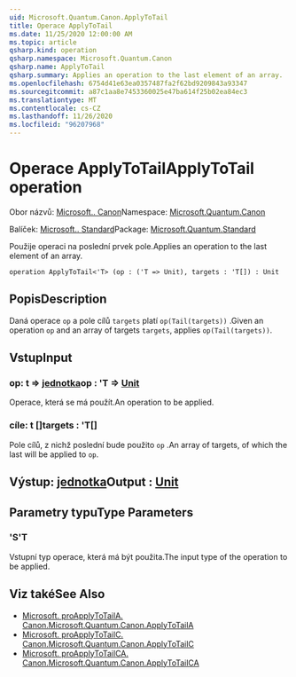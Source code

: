 ```yaml
---
uid: Microsoft.Quantum.Canon.ApplyToTail
title: Operace ApplyToTail
ms.date: 11/25/2020 12:00:00 AM
ms.topic: article
qsharp.kind: operation
qsharp.namespace: Microsoft.Quantum.Canon
qsharp.name: ApplyToTail
qsharp.summary: Applies an operation to the last element of an array.
ms.openlocfilehash: 6754d41e63ea0357487fa2f62bd9209843a93347
ms.sourcegitcommit: a87c1aa8e7453360025e47ba614f25b02ea84ec3
ms.translationtype: MT
ms.contentlocale: cs-CZ
ms.lasthandoff: 11/26/2020
ms.locfileid: "96207968"
---
```

# <a name="applytotail-operation"></a><span data-ttu-id="fe6cd-102">Operace ApplyToTail</span><span class="sxs-lookup"><span data-stu-id="fe6cd-102">ApplyToTail operation</span></span>

<span data-ttu-id="fe6cd-103">Obor názvů: [Microsoft.. Canon](xref:Microsoft.Quantum.Canon)</span><span class="sxs-lookup"><span data-stu-id="fe6cd-103">Namespace: [Microsoft.Quantum.Canon](xref:Microsoft.Quantum.Canon)</span></span>

<span data-ttu-id="fe6cd-104">Balíček: [Microsoft.. Standard](https://nuget.org/packages/Microsoft.Quantum.Standard)</span><span class="sxs-lookup"><span data-stu-id="fe6cd-104">Package: [Microsoft.Quantum.Standard](https://nuget.org/packages/Microsoft.Quantum.Standard)</span></span>


<span data-ttu-id="fe6cd-105">Použije operaci na poslední prvek pole.</span><span class="sxs-lookup"><span data-stu-id="fe6cd-105">Applies an operation to the last element of an array.</span></span>

```qsharp
operation ApplyToTail<'T> (op : ('T => Unit), targets : 'T[]) : Unit
```


## <a name="description"></a><span data-ttu-id="fe6cd-106">Popis</span><span class="sxs-lookup"><span data-stu-id="fe6cd-106">Description</span></span>

<span data-ttu-id="fe6cd-107">Daná operace `op` a pole cílů `targets` platí `op(Tail(targets))` .</span><span class="sxs-lookup"><span data-stu-id="fe6cd-107">Given an operation `op` and an array of targets `targets`, applies `op(Tail(targets))`.</span></span>

## <a name="input"></a><span data-ttu-id="fe6cd-108">Vstup</span><span class="sxs-lookup"><span data-stu-id="fe6cd-108">Input</span></span>

### <a name="op--t--unit"></a><span data-ttu-id="fe6cd-109">op: t => [jednotka](xref:microsoft.quantum.lang-ref.unit)</span><span class="sxs-lookup"><span data-stu-id="fe6cd-109">op : 'T => [Unit](xref:microsoft.quantum.lang-ref.unit)</span></span> 

<span data-ttu-id="fe6cd-110">Operace, která se má použít.</span><span class="sxs-lookup"><span data-stu-id="fe6cd-110">An operation to be applied.</span></span>


### <a name="targets--t"></a><span data-ttu-id="fe6cd-111">cíle: t []</span><span class="sxs-lookup"><span data-stu-id="fe6cd-111">targets : 'T[]</span></span>

<span data-ttu-id="fe6cd-112">Pole cílů, z nichž poslední bude použito `op` .</span><span class="sxs-lookup"><span data-stu-id="fe6cd-112">An array of targets, of which the last will be applied to `op`.</span></span>



## <a name="output--unit"></a><span data-ttu-id="fe6cd-113">Výstup: [jednotka](xref:microsoft.quantum.lang-ref.unit)</span><span class="sxs-lookup"><span data-stu-id="fe6cd-113">Output : [Unit](xref:microsoft.quantum.lang-ref.unit)</span></span>



## <a name="type-parameters"></a><span data-ttu-id="fe6cd-114">Parametry typu</span><span class="sxs-lookup"><span data-stu-id="fe6cd-114">Type Parameters</span></span>

### <a name="t"></a><span data-ttu-id="fe6cd-115">'S</span><span class="sxs-lookup"><span data-stu-id="fe6cd-115">'T</span></span>

<span data-ttu-id="fe6cd-116">Vstupní typ operace, která má být použita.</span><span class="sxs-lookup"><span data-stu-id="fe6cd-116">The input type of the operation to be applied.</span></span>

## <a name="see-also"></a><span data-ttu-id="fe6cd-117">Viz také</span><span class="sxs-lookup"><span data-stu-id="fe6cd-117">See Also</span></span>

- [<span data-ttu-id="fe6cd-118">Microsoft. proApplyToTailA. Canon.</span><span class="sxs-lookup"><span data-stu-id="fe6cd-118">Microsoft.Quantum.Canon.ApplyToTailA</span></span>](xref:Microsoft.Quantum.Canon.ApplyToTailA)
- [<span data-ttu-id="fe6cd-119">Microsoft. proApplyToTailC. Canon.</span><span class="sxs-lookup"><span data-stu-id="fe6cd-119">Microsoft.Quantum.Canon.ApplyToTailC</span></span>](xref:Microsoft.Quantum.Canon.ApplyToTailC)
- [<span data-ttu-id="fe6cd-120">Microsoft. proApplyToTailCA. Canon.</span><span class="sxs-lookup"><span data-stu-id="fe6cd-120">Microsoft.Quantum.Canon.ApplyToTailCA</span></span>](xref:Microsoft.Quantum.Canon.ApplyToTailCA)